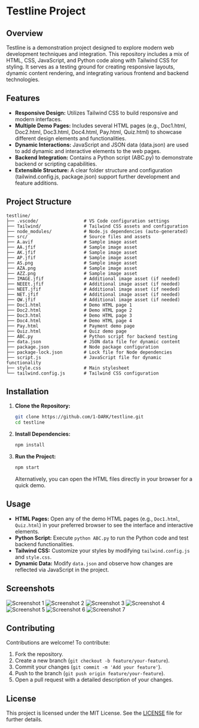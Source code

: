 # Testline Project

## Overview

Testline is a demonstration project designed to explore modern web development techniques and integration. This repository includes a mix of HTML, CSS, JavaScript, and Python code along with Tailwind CSS for styling. It serves as a testing ground for creating responsive layouts, dynamic content rendering, and integrating various frontend and backend technologies.

## Features

- **Responsive Design:** Utilizes Tailwind CSS to build responsive and modern interfaces.
- **Multiple Demo Pages:** Includes several HTML pages (e.g., Doc1.html, Doc2.html, Doc3.html, Doc4.html, Pay.html, Quiz.html) to showcase different design elements and functionalities.
- **Dynamic Interactions:** JavaScript and JSON data (data.json) are used to add dynamic and interactive elements to the web pages.
- **Backend Integration:** Contains a Python script (ABC.py) to demonstrate backend or scripting capabilities.
- **Extensible Structure:** A clear folder structure and configuration (tailwind.config.js, package.json) support further development and feature additions.

## Project Structure

```
testline/
├── .vscode/                 # VS Code configuration settings
├── Tailwind/                # Tailwind CSS assets and configuration
├── node_modules/            # Node.js dependencies (auto-generated)
├── src/                     # Source files and assets
├── A.avif                   # Sample image asset
├── AA.jfif                  # Sample image asset
├── AK.jfif                  # Sample image asset
├── AP.jfif                  # Sample image asset
├── AS.png                   # Sample image asset
├── AZA.png                  # Sample image asset
├── AZZ.png                  # Sample image asset
├── IMAGE.jfif               # Additional image asset (if needed)
├── NEEEt.jfif               # Additional image asset (if needed)
├── NEET.jfif                # Additional image asset (if needed)
├── NET.jfif                 # Additional image asset (if needed)
├── QW.jfif                  # Additional image asset (if needed)
├── Doc1.html                # Demo HTML page 1
├── Doc2.html                # Demo HTML page 2
├── Doc3.html                # Demo HTML page 3
├── Doc4.html                # Demo HTML page 4
├── Pay.html                 # Payment demo page
├── Quiz.html                # Quiz demo page
├── ABC.py                   # Python script for backend testing
├── data.json                # JSON data file for dynamic content
├── package.json             # Node package configuration
├── package-lock.json        # Lock file for Node dependencies
├── script.js                # JavaScript file for dynamic functionality
├── style.css                # Main stylesheet
└── tailwind.config.js       # Tailwind CSS configuration
```

## Installation

1. **Clone the Repository:**
   ```bash
   git clone https://github.com/1-DARK/testline.git
   cd testline
   ```
2. **Install Dependencies:**
   ```bash
   npm install
   ```
3. **Run the Project:**
   ```bash
   npm start
   ```
   Alternatively, you can open the HTML files directly in your browser for a quick demo.

## Usage

- **HTML Pages:** Open any of the demo HTML pages (e.g., `Doc1.html`, `Quiz.html`) in your preferred browser to see the interface and interactive elements.
- **Python Script:** Execute `python ABC.py` to run the Python code and test backend functionalities.
- **Tailwind CSS:** Customize your styles by modifying `tailwind.config.js` and `style.css`.
- **Dynamic Data:** Modify `data.json` and observe how changes are reflected via JavaScript in the project.

## Screenshots

![Screenshot 1](static/images/1.png)
![Screenshot 2](static/images/2.png)
![Screenshot 3](static/images/3.png)
![Screenshot 4](static/images/4.png)
![Screenshot 5](static/images/5.png)
![Screenshot 6](static/images/6.png)
![Screenshot 7](static/images/7.png)

## Contributing

Contributions are welcome! To contribute:

1. Fork the repository.
2. Create a new branch (`git checkout -b feature/your-feature`).
3. Commit your changes (`git commit -m 'Add your feature'`).
4. Push to the branch (`git push origin feature/your-feature`).
5. Open a pull request with a detailed description of your changes.

## License

This project is licensed under the MIT License. See the [LICENSE](LICENSE) file for further details.
